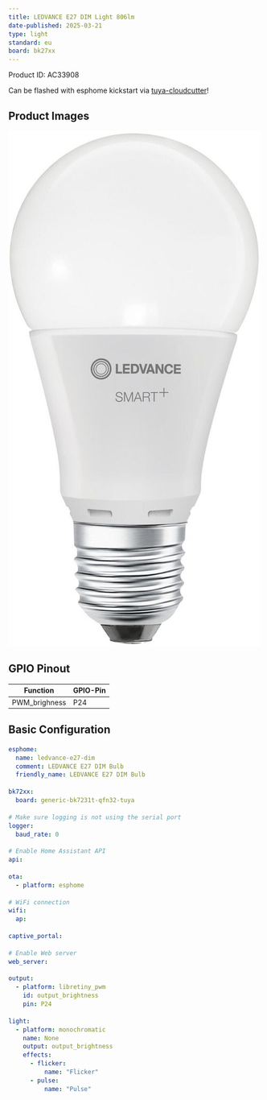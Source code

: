 ```yaml
---
title: LEDVANCE E27 DIM Light 806lm
date-published: 2025-03-21
type: light
standard: eu
board: bk27xx
---
```


Product ID: AC33908

Can be flashed with esphome kickstart via [tuya-cloudcutter](https://github.com/tuya-cloudcutter/tuya-cloudcutter)!

## Product Images

![LEDVANCE E27 DIM Light](ledvance-e27-dim.jpg "LEDVANCE E27 DIM Light")

## GPIO Pinout

| Function      | GPIO-Pin |
| ------------- | -------- |
| PWM_brighness | P24      |

## Basic Configuration

```yaml
esphome:
  name: ledvance-e27-dim
  comment: LEDVANCE E27 DIM Bulb
  friendly_name: LEDVANCE E27 DIM Bulb

bk72xx:
  board: generic-bk7231t-qfn32-tuya

# Make sure logging is not using the serial port
logger:
  baud_rate: 0

# Enable Home Assistant API
api:

ota:
  - platform: esphome

# WiFi connection
wifi:
  ap:

captive_portal:

# Enable Web server
web_server:

output:
  - platform: libretiny_pwm
    id: output_brightness
    pin: P24

light:
  - platform: monochromatic
    name: None
    output: output_brightness
    effects:
      - flicker:
          name: "Flicker"
      - pulse:
          name: "Pulse"
```
